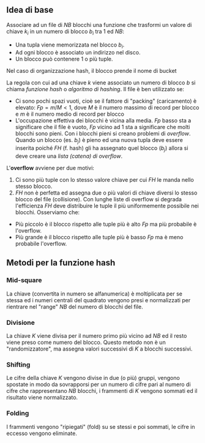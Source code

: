 ## Idea di base
Associare ad un file di $NB$ blocchi una funzione che trasformi un valore di chiave $k_i$ in un numero di blocco $b_i$ tra $1$ ed $NB$:
- Una tupla viene memorizzata nel blocco $b_i$.
- Ad ogni blocco è associato un indirizzo nel disco.
- Un blocco può contenere 1 o più tuple.

Nel caso di organizzazione hash, il blocco prende il nome di bucket

La regola con cui ad una chiave $k$ viene associato un numero di blocco $b$ si chiama *funzione hash* o *algoritmo di hashing*.
Il file è ben utilizzato se:
- Ci sono pochi spazi vuoti, cioè se il fattore di "packing" (caricamento) è elevato: $Fp=m/M<1$, dove $M$ è il numero massimo di record per blocco e $m$ è il numero medio di record per blocco
- L'occupazione effettiva dei blocchi è vicina alla media.
$Fp$ basso sta a significare che il file è vuoto, $Fp$ vicino ad 1 sta a significare che molti blocchi sono pieni. Con i blocchi pieni si creano problemi di *overflow*.
Quando un blocco (es. $b_j$) è pieno ed una nuova tupla deve essere inserita poiché $FH$ (f. hash) gli ha assegnato quel blocco ($b_j$) allora si deve creare una *lista (catena) di overflow*.

L'**overflow** avviene per due motivi:
1. Ci sono più tuple con lo stesso valore chiave per cui $FH$ le manda nello stesso blocco.
2. $FH$ non è perfetta ed assegna due o più valori di chiave diversi lo stesso blocco del file (collisione).
Con lunghe liste di overflow si degrada l'efficienza $FH$ deve distribuire le tuple il più uniformemente possibile nei blocchi.
Osserviamo che:
- Più piccolo è il blocco rispetto alle tuple più è alto $Fp$ ma più probabile è l'overflow.
- Più grande è il blocco rispetto alle tuple più è basso $Fp$ ma è meno probabile l'overflow.

## Metodi per la funzione hash
### Mid-square
La chiave (convertita in numero se alfanumerica) è moltiplicata per se stessa ed i numeri centrali del quadrato vengono presi e normalizzati per rientrare nel "range" $NB$ del numero di blocchi del file.

### Divisione
La chiave $K$ viene divisa per il numero primo più vicino ad $NB$ ed il resto viene preso come numero del blocco.
Questo metodo non è un "randomizzatore", ma assegna valori successivi di $K$ a blocchi successivi.

### Shifting
Le cifre della chiave $K$ vengono divise in due (o più) gruppi, vengono spostate in modo da sovrapporsi per un numero di cifre pari al numero di cifre che rappresentano $NB$ blocchi, i frammenti di $K$ vengono sommati ed il risultato viene normalizzato.

### Folding
I frammenti vengono "ripiegati" (fold) su se stessi e poi sommati, le cifre in eccesso vengono eliminate.